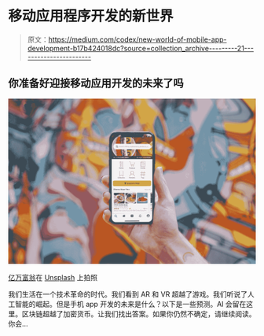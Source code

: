# 移动应用程序开发的新世界

> 原文：<https://medium.com/codex/new-world-of-mobile-app-development-b17b424018dc?source=collection_archive---------21----------------------->

## 你准备好迎接移动应用开发的未来了吗

![](img/13a31c5e9674ff90e9e1ca8078a32e07.png)

[亿万富翁](https://unsplash.com/@abillion?utm_source=medium&utm_medium=referral)在 [Unsplash](https://unsplash.com?utm_source=medium&utm_medium=referral) 上拍照

我们生活在一个技术革命的时代。我们看到 AR 和 VR 超越了游戏。我们听说了人工智能的崛起。但是手机 app 开发的未来是什么？以下是一些预测。AI 会留在这里。区块链超越了加密货币。让我们找出答案。如果你仍然不确定，请继续阅读。你会…